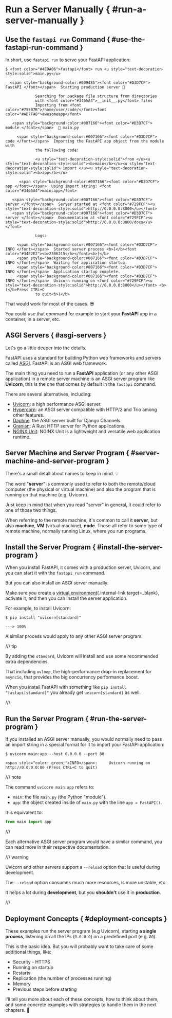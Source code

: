 # Run a Server Manually { #run-a-server-manually }

## Use the `fastapi run` Command { #use-the-fastapi-run-command }

In short, use `fastapi run` to serve your FastAPI application:

<div class="termy">

```console
$ <font color="#4E9A06">fastapi</font> run <u style="text-decoration-style:solid">main.py</u>

  <span style="background-color:#009485"><font color="#D3D7CF"> FastAPI </font></span>  Starting production server 🚀

             Searching for package file structure from directories
             with <font color="#3465A4">__init__.py</font> files
             Importing from <font color="#75507B">/home/user/code/</font><font color="#AD7FA8">awesomeapp</font>

   <span style="background-color:#007166"><font color="#D3D7CF"> module </font></span>  🐍 main.py

     <span style="background-color:#007166"><font color="#D3D7CF"> code </font></span>  Importing the FastAPI app object from the module with
             the following code:

             <u style="text-decoration-style:solid">from </u><u style="text-decoration-style:solid"><b>main</b></u><u style="text-decoration-style:solid"> import </u><u style="text-decoration-style:solid"><b>app</b></u>

      <span style="background-color:#007166"><font color="#D3D7CF"> app </font></span>  Using import string: <font color="#3465A4">main:app</font>

   <span style="background-color:#007166"><font color="#D3D7CF"> server </font></span>  Server started at <font color="#729FCF"><u style="text-decoration-style:solid">http://0.0.0.0:8000</u></font>
   <span style="background-color:#007166"><font color="#D3D7CF"> server </font></span>  Documentation at <font color="#729FCF"><u style="text-decoration-style:solid">http://0.0.0.0:8000/docs</u></font>

             Logs:

     <span style="background-color:#007166"><font color="#D3D7CF"> INFO </font></span>  Started server process <b>[</b><font color="#34E2E2"><b>2306215</b></font><b>]</b>
     <span style="background-color:#007166"><font color="#D3D7CF"> INFO </font></span>  Waiting for application startup.
     <span style="background-color:#007166"><font color="#D3D7CF"> INFO </font></span>  Application startup complete.
     <span style="background-color:#007166"><font color="#D3D7CF"> INFO </font></span>  Uvicorn running on <font color="#729FCF"><u style="text-decoration-style:solid">http://0.0.0.0:8000</u></font> <b>(</b>Press CTRL+C
             to quit<b>)</b>
```

</div>

That would work for most of the cases. 😎

You could use that command for example to start your **FastAPI** app in a container, in a server, etc.

## ASGI Servers { #asgi-servers }

Let's go a little deeper into the details.

FastAPI uses a standard for building Python web frameworks and servers called <abbr title="Asynchronous Server Gateway Interface">ASGI</abbr>. FastAPI is an ASGI web framework.

The main thing you need to run a **FastAPI** application (or any other ASGI application) in a remote server machine is an ASGI server program like **Uvicorn**, this is the one that comes by default in the `fastapi` command.

There are several alternatives, including:

* <a href="https://www.uvicorn.org/" class="external-link" target="_blank">Uvicorn</a>: a high performance ASGI server.
* <a href="https://hypercorn.readthedocs.io/" class="external-link" target="_blank">Hypercorn</a>: an ASGI server compatible with HTTP/2 and Trio among other features.
* <a href="https://github.com/django/daphne" class="external-link" target="_blank">Daphne</a>: the ASGI server built for Django Channels.
* <a href="https://github.com/emmett-framework/granian" class="external-link" target="_blank">Granian</a>: A Rust HTTP server for Python applications.
* <a href="https://unit.nginx.org/howto/fastapi/" class="external-link" target="_blank">NGINX Unit</a>: NGINX Unit is a lightweight and versatile web application runtime.

## Server Machine and Server Program { #server-machine-and-server-program }

There's a small detail about names to keep in mind. 💡

The word "**server**" is commonly used to refer to both the remote/cloud computer (the physical or virtual machine) and also the program that is running on that machine (e.g. Uvicorn).

Just keep in mind that when you read "server" in general, it could refer to one of those two things.

When referring to the remote machine, it's common to call it **server**, but also **machine**, **VM** (virtual machine), **node**. Those all refer to some type of remote machine, normally running Linux, where you run programs.

## Install the Server Program { #install-the-server-program }

When you install FastAPI, it comes with a production server, Uvicorn, and you can start it with the `fastapi run` command.

But you can also install an ASGI server manually.

Make sure you create a [virtual environment](../virtual-environments.md){.internal-link target=_blank}, activate it, and then you can install the server application.

For example, to install Uvicorn:

<div class="termy">

```console
$ pip install "uvicorn[standard]"

---> 100%
```

</div>

A similar process would apply to any other ASGI server program.

/// tip

By adding the `standard`, Uvicorn will install and use some recommended extra dependencies.

That including `uvloop`, the high-performance drop-in replacement for `asyncio`, that provides the big concurrency performance boost.

When you install FastAPI with something like `pip install "fastapi[standard]"` you already get `uvicorn[standard]` as well.

///

## Run the Server Program { #run-the-server-program }

If you installed an ASGI server manually, you would normally need to pass an import string in a special format for it to import your FastAPI application:

<div class="termy">

```console
$ uvicorn main:app --host 0.0.0.0 --port 80

<span style="color: green;">INFO</span>:     Uvicorn running on http://0.0.0.0:80 (Press CTRL+C to quit)
```

</div>

/// note

The command `uvicorn main:app` refers to:

* `main`: the file `main.py` (the Python "module").
* `app`: the object created inside of `main.py` with the line `app = FastAPI()`.

It is equivalent to:

```Python
from main import app
```

///

Each alternative ASGI server program would have a similar command, you can read more in their respective documentation.

/// warning

Uvicorn and other servers support a `--reload` option that is useful during development.

The `--reload` option consumes much more resources, is more unstable, etc.

It helps a lot during **development**, but you **shouldn't** use it in **production**.

///

## Deployment Concepts { #deployment-concepts }

These examples run the server program (e.g Uvicorn), starting **a single process**, listening on all the IPs (`0.0.0.0`) on a predefined port (e.g. `80`).

This is the basic idea. But you will probably want to take care of some additional things, like:

* Security - HTTPS
* Running on startup
* Restarts
* Replication (the number of processes running)
* Memory
* Previous steps before starting

I'll tell you more about each of these concepts, how to think about them, and some concrete examples with strategies to handle them in the next chapters. 🚀
